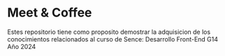 # Meet & Coffee
<p>Estes repositorio tiene como proposito demostrar la adquisicion de los conocimientos relacionados al curso de Sence: Desarrollo Front-End G14 Año 2024</p>
